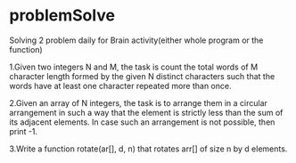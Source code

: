 # problemSolve
Solving 2 problem daily for Brain activity(either whole program or the function)

1.Given two integers N and M, the task is count the total words of M character length formed by the given N distinct characters such that the words have at least one character repeated more than once.

2.Given an array of N integers, the task is to arrange them in a circular arrangement in such a way that the element is strictly less than the sum of its adjacent elements. In case such an arrangement is not possible, then print -1.

3.Write a function rotate(ar[], d, n) that rotates arr[] of size n by d elements.
